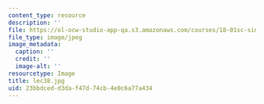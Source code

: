 ```yaml
---
content_type: resource
description: ''
file: https://ol-ocw-studio-app-qa.s3.amazonaws.com/courses/18-01sc-single-variable-calculus-fall-2010/23bbdcedd3daf47d74cb4e0c6a77a434_lec38.jpg
file_type: image/jpeg
image_metadata:
  caption: ''
  credit: ''
  image-alt: ''
resourcetype: Image
title: lec38.jpg
uid: 23bbdced-d3da-f47d-74cb-4e0c6a77a434
---
```

